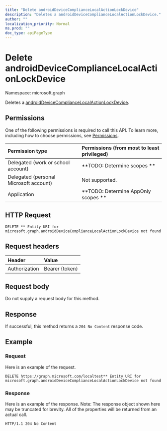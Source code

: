 ```yaml
---
title: "Delete androidDeviceComplianceLocalActionLockDevice"
description: "Deletes a androidDeviceComplianceLocalActionLockDevice."
author: ""
localization_priority: Normal
ms.prod: ""
doc_type: apiPageType
---
```


# Delete androidDeviceComplianceLocalActionLockDevice

Namespace: microsoft.graph

Deletes a [androidDeviceComplianceLocalActionLockDevice](../resources/androiddevicecompliancelocalactionlockdevice.md).

## Permissions
One of the following permissions is required to call this API. To learn more, including how to choose permissions, see [Permissions](/concepts/permissions-reference.md).

|Permission type|Permissions (from most to least privileged)|
|:---|:---|
|Delegated (work or school account)|**TODO: Determine scopes **|
|Delegated (personal Microsoft account)|Not supported.|
|Application|**TODO: Determine AppOnly scopes **|

## HTTP Request
<!-- {
  "blockType": "ignored"
}
-->
``` http
DELETE ** Entity URI for microsoft.graph.androidDeviceComplianceLocalActionLockDevice not found
```

## Request headers
|Header|Value|
|:---|:---|
|Authorization|Bearer {token}|

## Request body
Do not supply a request body for this method.

## Response
If successful, this method returns a `204 No Content` response code.

## Example

### Request
Here is an example of the request.
<!-- {
  "blockType": "request",
  "name": "delete_androiddevicecompliancelocalactionlockdevice"
}
-->
``` http
DELETE https://graph.microsoft.com/localtest** Entity URI for microsoft.graph.androidDeviceComplianceLocalActionLockDevice not found
```

### Response
Here is an example of the response. Note: The response object shown here may be truncated for brevity. All of the properties will be returned from an actual call.
<!-- {
  "blockType": "response",
  "truncated": true
}
-->
``` http
HTTP/1.1 204 No Content
```

